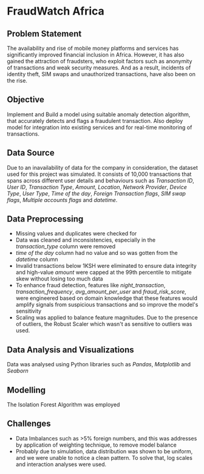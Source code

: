 # FraudWatch Africa

## Problem Statement  
The availability and rise of mobile money platforms and services has significantly improved financial inclusion in Africa. However, it has also gained the attraction of fraudsters, who exploit factors such as anonymity of transactions and weak security measures. And as a result, incidents of identity theft, SIM swaps and unauthorized transactions, have also been on the rise.

## Objective
Implement and Build a model using suitable anomaly detection algorithm, that accurately detects and flags a fraudulent transaction. Also deploy model for integration into existing services and for real-time monitoring of transactions.

## Data Source  
Due to an inavailability of data for the company in consideration, the dataset used for this project was simulated. It consists of 10,000 transactions that spans across different user details and behaviours such as *Transaction ID*, *User ID*, *Transaction Type*, *Amount*, *Location*, *Network Provider*, *Device Type*, *User Type*, *Time of the day*, *Foreign Transaction flags*, *SIM swap flags*, *Multiple accounts flags* and *datetime*.

## Data Preprocessing  
* Missing values and duplicates were checked for
* Data was cleaned and inconsistencies, especially in the *transaction_type* column were removed
* *time of the day* column had no value and so was gotten from the *datetime* column
* Invalid transactions below 1KSH were eliminated to ensure data integrity and high-value *amount* were capped at the 99th percentile to mitigate skew without losing too much data
* To enhance fraud detection, features like *night_transaction*, *transaction_frequency*, *avg_amount_per_user* and *fraud_risk_score*, were engineered based on domain knowledge that these features would amplify signals from suspicious transactions and so improve the model's sensitivity
* Scaling was applied to balance feature magnitudes. Due to the presence of outliers, the Robust Scaler which wasn't as sensitive to outliers was used.

## Data Analysis and Visualizations  
Data was analysed using Python libraries such as *Pandas*, *Matplotlib* and *Seaborn*

## Modelling
The Isolation Forest Algorithm was employed

## Challenges  
* Data Imbalances such as >5% foreign numbers, and this was addresses by application of weighting technique, to remove model balance
* Probably due to simulation, data distribution was shown to be uniform, and we were unable to notice a clean pattern. To solve that, log scales and interaction analyses were used.

